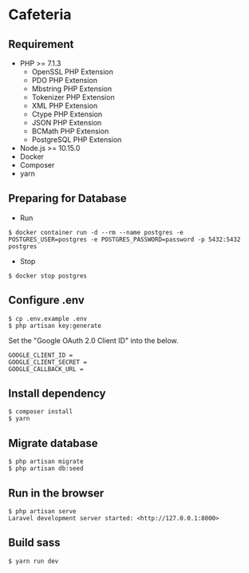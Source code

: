 # Cafeteria

## Requirement

- PHP >= 7.1.3
    - OpenSSL PHP Extension
    - PDO PHP Extension
    - Mbstring PHP Extension
    - Tokenizer PHP Extension
    - XML PHP Extension
    - Ctype PHP Extension
    - JSON PHP Extension
    - BCMath PHP Extension
    - PostgreSQL PHP Extension 
- Node.js >= 10.15.0
- Docker
- Composer
- yarn

## Preparing for Database
- Run
```
$ docker container run -d --rm --name postgres -e POSTGRES_USER=postgres -e POSTGRES_PASSWORD=password -p 5432:5432 postgres
```

- Stop
```
$ docker stop postgres
```

## Configure .env

```
$ cp .env.example .env
$ php artisan key:generate
```

Set the "Google OAuth 2.0 Client ID" into the below.

```
GOOGLE_CLIENT_ID =
GOOGLE_CLIENT_SECRET =
GOOGLE_CALLBACK_URL =
```

## Install dependency

```
$ composer install
$ yarn
```

## Migrate database

```
$ php artisan migrate
$ php artisan db:seed
```

## Run in the browser

```
$ php artisan serve
Laravel development server started: <http://127.0.0.1:8000>
```

## Build sass

```
$ yarn run dev
```
